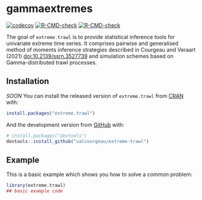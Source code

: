 
<!-- README.md is generated from README.Rmd. Please edit that file -->

# gammaextremes

<!-- badges: start -->

[![codecov](https://codecov.io/gh/valcourgeau/extreme-trawl/branch/master/graph/badge.svg?token=DHLBP4BLP0)](https://codecov.io/gh/valcourgeau/extreme-trawl)
[![R-CMD-check](https://github.com/valcourgeau/extreme-trawl/workflows/R-CMD-check/badge.svg)](https://github.com/valcourgeau/ntwk/actions)
[![R-CMD-check](https://github.com/valcourgeau/extreme-trawl/workflows/R-CMD-check/badge.svg)](https://github.com/valcourgeau/extreme-trawl/actions)
<!-- badges: end -->

The goal of `extreme.trawl` is to provide statistical inference tools
for univariate extreme time series. It comprises pairwise and
generalised method of moments inference strategies described in Courgeau
and Veraart (2021) <doi:10.2139/ssrn.3527739> and simulation schemes
based on Gamma-distributed trawl processes.

## Installation

*SOON* You can install the released version of `extreme.trawl` from
[CRAN](https://CRAN.R-project.org) with:

``` r
install.packages("extreme.trawl")
```

And the development version from [GitHub](https://github.com/) with:

``` r
# install.packages("devtools")
devtools::install_github("valcourgeau/extreme-trawl")
```

## Example

This is a basic example which shows you how to solve a common problem:

``` r
library(extreme.trawl)
## basic example code
```
